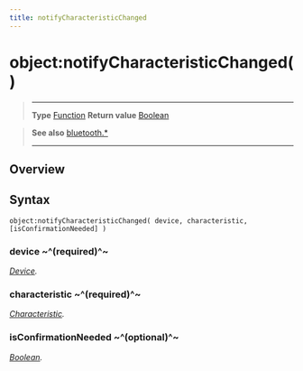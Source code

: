 ```yaml
---
title: notifyCharacteristicChanged
---
```

# object:notifyCharacteristicChanged()

> --------------------- ------------------------------------------------------------------------------------------
> __Type__              [Function](https://docs.coronalabs.com/api/type/Function.html)
> __Return value__      [Boolean](https://docs.coronalabs.com/api/type/Boolean.html)


> __See also__          [bluetooth.*](/plugin/bluetooth/)
> --------------------- ------------------------------------------------------------------------------------------

## Overview

## Syntax

	object:notifyCharacteristicChanged( device, characteristic, [isConfirmationNeeded] )

### device ~^(required)^~
_[Device](/plugin/bluetooth/type/Device/)._

### characteristic ~^(required)^~
_[Characteristic](/plugin/bluetooth/type/Characteristic/)._

### isConfirmationNeeded ~^(optional)^~
_[Boolean](https://docs.coronalabs.com/api/type/Boolean.html)._